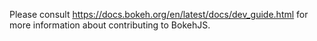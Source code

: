 Please consult https://docs.bokeh.org/en/latest/docs/dev_guide.html for more
information about contributing to BokehJS.
